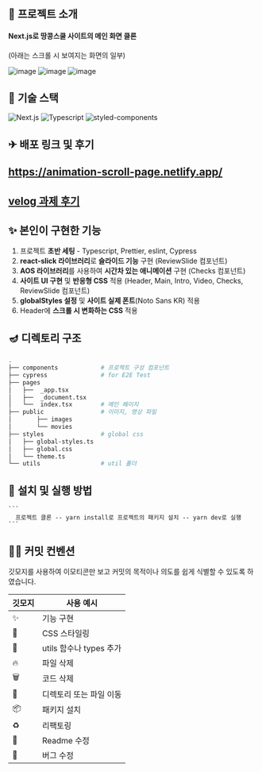 
## 🧨 프로젝트 소개

#### Next.js로 땅콩스쿨 사이트의 메인 화면 클론 <br/>
(아래는 스크롤 시 보여지는 화면의 일부)

![image](https://user-images.githubusercontent.com/68722179/179438906-3715ea63-34d9-47e7-9ba9-312fb7de74d0.png)
![image](https://user-images.githubusercontent.com/68722179/179438938-ff3f5dd4-0938-4ac3-b01f-883c8dbaa55f.png)
![image](https://user-images.githubusercontent.com/68722179/179438981-3284173e-208f-4241-a23f-1fd428614124.png)



## 🧶 기술 스택
![Next.js](https://img.shields.io/badge/Next.js-20232A?style=for-the-badge&logo=next.js&logoColor=da2430)
![Typescript](https://img.shields.io/badge/TypeScript-007ACC?style=for-the-badge&logo=typescript&logoColor=white)
![styled-components](https://img.shields.io/badge/styled-components-DB7093?style=for-the-badge&logo=styled-components&logoColor=white) 


## ✈ 배포 링크 및 후기

## https://animation-scroll-page.netlify.app/

## [velog 과제 후기](https://velog.io/@yena1025/PreOnboarding4-%EC%8A%A4%ED%81%AC%EB%A1%A4-%EB%A9%94%EC%9D%B8-%ED%8E%98%EC%9D%B4%EC%A7%80-%EA%B3%BC%EC%A0%9C-%ED%9B%84%EA%B8%B0)


## ✨ 본인이 구현한 기능

1. 프로젝트 **초반 세팅** - Typescript, Prettier, eslint, Cypress
2. **react-slick 라이브러리**로 **슬라이드 기능** 구현 (ReviewSlide 컴포넌트) 
3. **AOS 라이브러리**를 사용하여 **시간차 있는 애니메이션** 구현 (Checks 컴포넌트)
4. **사이트 UI 구현** 및 **반응형 CSS** 적용 (Header, Main, Intro, Video, Checks, ReviewSlide 컴포넌트)
5. **globalStyles 설정** 및 **사이트 실제 폰트**(Noto Sans KR) 적용 
6. Header에 **스크롤 시 변화하는 CSS** 적용


## 🪔 디렉토리 구조

```bash
.
├── components            # 프로젝트 구성 컴포넌트
├── cypress               # for E2E Test
├── pages
│   ├──  _app.tsx         
│   ├──  _document.tsx
│   └──  index.tsx        # 메인 페이지
├── public                # 이미지, 영상 파일
│       ├── images
│       └── movies
├── styles                # global css
│   ├── global-styles.ts
│   ├── global.css
│   └── theme.ts
└── utils                 # util 폴더
```


## 🌸 설치 및 실행 방법

    ```
      프로젝트 클론 -- yarn install로 프로젝트의 패키지 설치 -- yarn dev로 실행
    ```


## 🧚‍♀️ 커밋 컨벤션

깃모지를 사용하여 이모티콘만 보고 커밋의 목적이나 의도를 쉽게 식별할 수 있도록 하였습니다.

| 깃모지 | 사용 예시 |
| --- | --- |
| :sparkles: | 기능 구현 |
| :lipstick: | CSS 스타일링 |
| :wrench: | utils 함수나 types 추가 |
| :fire: | 파일 삭제 |
| :wastebasket: | 코드 삭제 |
| 🚚 | 디렉토리 또는 파일 이동 |
| :package: | 패키지 설치 |
| ♻️ | 리팩토링 |
| 📝 | Readme 수정 |
| 🐛 | 버그 수정 |
